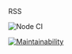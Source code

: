 RSS

![Node CI](https://github.com/YuriySho/project-lvl3-s452/workflows/Node%20CI/badge.svg)

[![Maintainability](https://api.codeclimate.com/v1/badges/a83e29393165de0880a1/maintainability)](https://codeclimate.com/github/YuriySho/project-lvl3-s452/maintainability)
